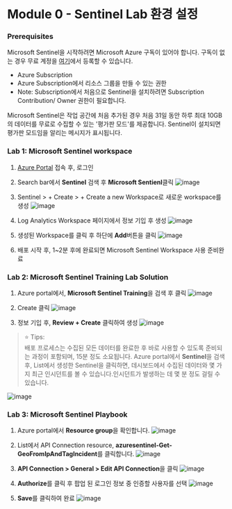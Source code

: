 # Module 0 - Sentinel Lab 환경 설정 

### Prerequisites

Microsoft Sentinel을 시작하려면 Microsoft Azure 구독이 있어야 합니다. 구독이 없는 경우 무료 계정을 [여기](https://azure.microsoft.com/en/free)에서 등록할 수 있습니다.

- Azure Subscription
- Azure Subscription에서 리소스 그룹을 만들 수 있는 권한
- Note: Subscription에서 처음으로 Sentinel을 설치하려면 Subscription Contribution/ Owner 권한이 필요합니다.

Microsoft Sentinel은 작업 공간에 처음 추가된 경우 처음 31일 동안 하루 최대 10GB의 데이터를 무료로 수집할 수 있는 '평가판 모드'를 제공합니다. Sentinel이 설치되면 평가판 모드임을 알리는 메시지가 표시됩니다.

### Lab 1: Microsoft Sentinel workspace

1.  [Azure Portal](http://portal.azure.com) 접속 후, 로그인
2.  Search bar에서 **Sentinel** 검색 후 **Microsoft Sentienl**클릭
   ![image](https://github.com/user-attachments/assets/f3822ef1-7e6c-4de4-a0c9-926ffc7db670)

3. Sentinel > + Create > + Create a new Workspace로 새로운 workspace를 생성
   ![image](https://github.com/user-attachments/assets/606bcb23-6949-4d76-8803-a1c4cf5df847)

4. Log Analytics Workspace 페이지에서 정보 기입 후 생성
   ![image](https://github.com/user-attachments/assets/43f647f8-8467-49f4-877b-fe7c3c10bef2)

5. 생성된 Workspace를 클릭 후 하단에 **Add**버튼을 클릭
   ![image](https://github.com/user-attachments/assets/86dd9fe6-b451-426d-b1a8-fa0df3a2e65d)

6. 배포 시작 후, 1~2분 후에 완료되면 Microsoft Sentinel Workspace 사용 준비완료


### Lab 2: Microsoft Sentinel Training Lab Solution

1. Azure portal에서, **Microsoft Sentinel Training**을 검색 후 클릭
   ![image](https://github.com/user-attachments/assets/28f17f27-553b-45ac-9a6a-01e1254b622d)

2. Create 클릭
   ![image](https://github.com/user-attachments/assets/fc39afe1-c24d-4998-9b9a-d99126a2b04b)

3. 정보 기입 후, **Review + Create** 클릭하여 생성 
   ![image](https://github.com/user-attachments/assets/f88d8b9a-37cd-4923-9df1-4a10ca7a66de)

> ⭐ Tips: <br>
> 배포 프로세스는 수집된 모든 데이터를 완료한 후 바로 사용할 수 있도록 준비되는 과정이 포함되며, 15분 정도 소요됩니다. Azure portal에서 **Sentinel**을 검색 후, List에서 생성한 Sentinel을 클릭하면, 데시보드에서 수집된 데이터와 몇 가지 최근 인시던트를 볼 수 있습니다.인시던트가 발생하는 데 몇 분 정도 걸릴 수 있습니다.

![image](https://github.com/user-attachments/assets/188650ff-d3ab-4060-b856-22aee22f4b79)

### Lab 3: Microsoft Sentinel Playbook

1. Azure portal에서 **Resource group**을 확인합니다.
   ![image](https://github.com/user-attachments/assets/60377d0c-bf2e-4308-a6e4-3c8369b17586)

2. List에서 API Connection resource, **azuresentinel-Get-GeoFromIpAndTagIncident**를 클릭합니다.
   ![image](https://github.com/user-attachments/assets/10c3915b-ef9d-4d5c-afb5-95c5ee9d8654)

3. **API Connection > General > Edit API Connection**을 클릭
   ![image](https://github.com/user-attachments/assets/a0cff192-823e-43bb-b265-72e4de1c475a)

4. **Authorize**를 클릭 후 팝업 된 로그인 정보 중 인증할 사용자를 선택
   ![image](https://github.com/user-attachments/assets/0be60d29-8c70-45cf-96d9-d162d350efa9)

5. **Save**를 클릭하여 완료
   ![image](https://github.com/user-attachments/assets/7861abf3-9d97-4f64-b832-182d46f80f02)

 
